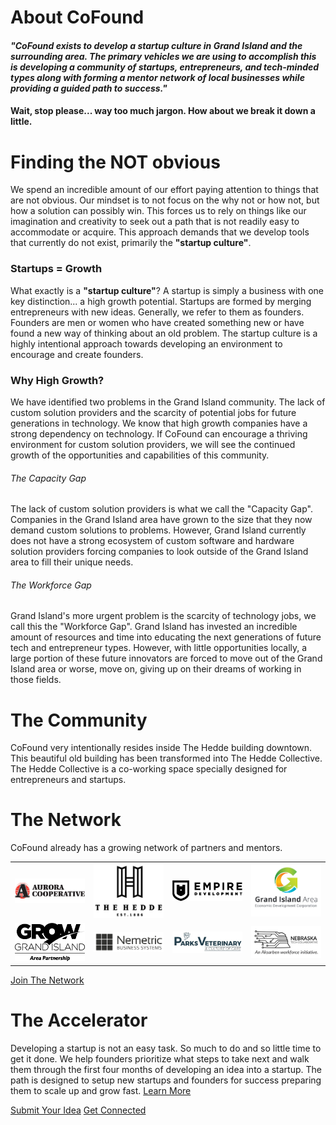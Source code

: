 # About CoFound

#### _"CoFound exists to develop a startup culture in Grand Island and the surrounding area. The primary vehicles we are using to accomplish this is developing a community of startups, entrepreneurs, and tech-minded types along with forming a mentor network of local businesses while providing a guided path to success."_

#### Wait, stop please... way too much jargon. How about we break it down a little.

# Finding the NOT obvious

We spend an incredible amount of our effort paying attention to things that are not obvious. Our mindset is to not focus on the why not or how not, but how a solution can possibly win. This forces us to rely on things like our imagination and creativity to seek out a path that is not readily easy to accommodate or acquire. This approach demands that we develop tools that currently do not exist, primarily the **"startup culture"**.

### Startups = Growth

What exactly is a **"startup culture"**? A startup is simply a business with one key distinction... a high growth potential. Startups are formed by merging entrepreneurs with new ideas. Generally, we refer to them as founders. Founders are men or women who have created something new or have found a new way of thinking about an old problem. The startup culture is a highly intentional approach towards developing an environment to encourage and create founders.

### Why High Growth?

We have identified two problems in the Grand Island community. The lack of custom solution providers and the scarcity of potential jobs for future generations in technology. We know that high growth companies have a strong dependency on technology. If CoFound can encourage a thriving environment for custom solution providers, we will see the continued growth of the opportunities and capabilities of this community.

###### The Capacity Gap

The lack of custom solution providers is what we call the "Capacity Gap". Companies in the Grand Island area have grown to the size that they now demand custom solutions to problems. However, Grand Island currently does not have a strong ecosystem of custom software and hardware solution providers forcing companies to look outside of the Grand Island area to fill their unique needs.

###### The Workforce Gap

Grand Island's more urgent problem is the scarcity of technology jobs, we call this the "Workforce Gap". Grand Island has invested an incredible amount of resources and time into educating the next generations of future tech and entrepreneur types. However, with little opportunities locally, a large portion of these future innovators are forced to move out of the Grand Island area or worse, move on, giving up on their dreams of working in those fields.

# The Community

CoFound very intentionally resides inside The Hedde building downtown. This beautiful old building has been transformed into The Hedde Collective. The Hedde Collective is a co-working space specially designed for entrepreneurs and startups.

# The Network

CoFound already has a growing network of partners and mentors.

<table class="notable">
<tr>
<td>
<a href="https://auroracoop.com/">
<img src="_media/Aurora_Logo.png" width="200px">
</a>
</td>
<td>
<a href="https://www.thehedde.com/">
<img src="_media/TheHedde.png" width="200px">
</a>
</td>
<td>
<a href="https://www.empireinspired.com/">
<img src="_media/Empire.png" width="200px">
</a>
</td>
<td>
<a href="https://www.grandisland.org/">
<img src="_media/EDC.png" width="200px">
</a>
</td>
</tr>
<tr>
<td>
<a href="https://growgrandisland.com/">
<img src="_media/Grow_GrandIsland.png" width="200px">
</a>
</td>
<td>
<a href="https://www.nebraskametric.com/">
<img src="_media/NemetricLogo.jpg" width="200px">
</a>
</td>
<td>
<a href="https://parksveterinary.com/">
<img src="_media/parksvet.gif" width="200px">
</a>
</td>
<td>
<a href="https://nebtechcollab.com/">
<img src="_media/ntc.png" width="200px">
</a>
</td>
</tr>
</table>

[Join The Network](/network)

# The Accelerator

Developing a startup is not an easy task. So much to do and so little time to get it done. We help founders prioritize what steps to take next and walk them through the first four months of developing an idea into a startup. The path is designed to setup new startups and founders for success preparing them to scale up and grow fast. [Learn More](/idea)

[Submit Your Idea](/idea ":class=button") [Get Connected](/contact ":class=button")
